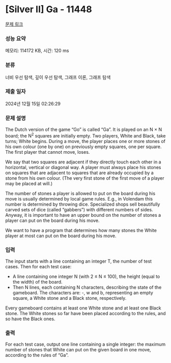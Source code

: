 # [Silver II] Ga - 11448 

[문제 링크](https://www.acmicpc.net/problem/11448) 

### 성능 요약

메모리: 114172 KB, 시간: 120 ms

### 분류

너비 우선 탐색, 깊이 우선 탐색, 그래프 이론, 그래프 탐색

### 제출 일자

2024년 12월 15일 02:26:29

### 문제 설명

<p>The Dutch version of the game “Go” is called “Ga”. It is played on an N × N board; the N<sup>2</sup> squares are initially empty. Two players, White and Black, take turns; White begins. During a move, the player places one or more stones of his own colour (one by one) on previously empty squares, one per square. The first player that cannot move, loses.</p>

<p>We say that two squares are adjacent if they directly touch each other in a horizontal, vertical or diagonal way. A player must always place his stones on squares that are adjacent to squares that are already occupied by a stone from his own colour. (The very first stone of the first move of a player may be placed at will.)</p>

<p>The number of stones a player is allowed to put on the board during his move is usually determined by local game rules. E.g., in Volendam this number is determined by throwing dice. Specialized shops sell beautifully carved sets of dice (called “gabbers”) with different numbers of sides. Anyway, it is important to have an upper bound on the number of stones a player can put on the board during his move.</p>

<p>We want to have a program that determines how many stones the White player at most can put on the board during his move.</p>

### 입력 

 <p>The input starts with a line containing an integer T, the number of test cases. Then for each test case:</p>

<ul>
	<li>A line containing one integer N (with 2 ≤ N ≤ 100), the height (equal to the width) of the board.</li>
	<li>Then N lines, each containing N characters, describing the state of the gameboard. The characters are: -, w and b, representing an empty square, a White stone and a Black stone, respectively.</li>
</ul>

<p>Every gameboard contains at least one White stone and at least one Black stone. The White stones so far have been placed according to the rules, and so have the Black ones.</p>

### 출력 

 <p>For each test case, output one line containing a single integer: the maximum number of stones that White can put on the given board in one move, according to the rules of “Ga”.</p>

